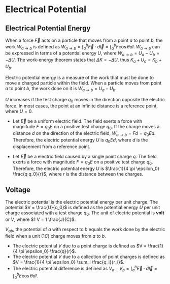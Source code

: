 # Electrical Potential

## Electrical Potential Energy

When a force $\vec{F}$ acts on a particle that moves from a point $a$ to point $b$, the work $W_{a \to b}$ is defined as $W_{a \to b} = \int_a^b \vec{F} \cdot d \vec{l} = \int_a^b F \cos \theta dl$. $W_{a \to b}$ can be expressed in terms of a potential energy $U$, where $W_{a \to b} = U_a - U_b = - \Delta U$. The work-energy theorem states that $\Delta K = - \Delta U$, thus $K_a + U_a = K_b + U_b$.

Electric potential energy is a measure of the work that must be done to move a charged particle within the field. When a particle moves from point $a$ to point $b$, the work done on it is $W_{a \to b} = U_a - U_b$.

$U$ increases if the test charge $q_0$ moves in the direction opposite the electric force. In most cases, the point at an infinite distance is a reference point, where $U = 0$.

- Let $\vec{E}$ be a uniform electric field. The field exerts a force with magnitude $F = q_0 E$ on a positive test charge $q_0$. If the charge moves a distance $d$ on the direction of the electric field, $W_{a \to b} = Fd = q_0 Ed$. Therefore, the electric potential energy $U$ is $q_0 E d$, where $d$ is the displacement from a reference point.

- Let $\vec{E}$ be a electric field caused by a single point charge $q$. The field exerts a force with magnitude $F = q_0 E$ on a positive test charge $q_0$. Therefore, the electric potential energy $U$ is $\frac{1}{4 \pi \epsilon_0} \frac{q q_0}{r}$, where $r$ is the distance between the charges.

## Voltage

The electric potential is the electric potential energy per unit charge. The potential $V = \frac{U}{q_0}$ is defined as the potential energy $U$ per unit charge associated with a test charge $q_0$. The unit of electric potential is **volt** or $V$, where $1 V = 1 \frac{J}{C}$.

$V_{ab}$, the potential of $a$ with respect to $b$ equals the work done by the electric field when a unit ($1C$) charge moves from $a$ to $b$.

- The electric potential $V$ due to a point charge is defined as $V = \frac{1}{4 \pi \epsilon_0} \frac{q}{r}$.
- The electric potential $V$ due to a collection of point charges is defined as $V = \frac{1}{4 \pi \epsilon_0} \sum_i \frac{q_i}{r_i}$.
- The electric potential difference is defined as $V_a - V_b = \int_a^b \vec{E} \cdot d \vec{l} = \int_a^b E \cos \theta dl$.
